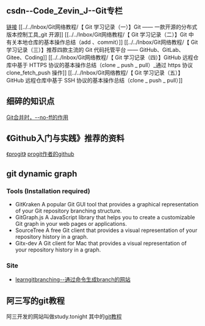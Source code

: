 ## csdn--Code_Zevin_J--Git专栏
[链接](https://blog.csdn.net/jzevin/category_10451492.html)
[[../../Inbox/Git网络教程/【 Git 学习记录（一）】Git —— 一款开源的分布式版本控制工具_git 开源]]
[[../../Inbox/Git网络教程/【 Git 学习记录（二）】Git 中有关本地仓库的基本操作总结（add 、commit）]]
[[../../Inbox/Git网络教程/【 Git 学习记录（三）】推荐四款主流的 Git 代码托管平台 —— GitHub、GitLab、Gitee、Coding]]
[[../../Inbox/Git网络教程/【 Git 学习记录（四）】GitHub 远程仓库中基于 HTTPS 协议的基本操作总结（clone _ push _ pull）_通过 https 协议 clone_fetch_push 操作]]
[[../../Inbox/Git网络教程/【 Git 学习记录（五）】GitHub 远程仓库中基于 SSH 协议的基本操作总结（clone _ push _ pull）]]

## 细碎的知识点
[Git合并时，--no-ff的作用](https://blog.csdn.net/zombres/article/details/82179122)

## 《Github入门与实践》推荐的资料
[《progit》](https://git-scm.com/book/zh/v2)
[progit作者的github](https://github.com/schacon)

## git dynamic graph
### Tools (Installation required)
- GitKraken
  A popular Git GUI tool that provides a graphical representation of your Git repository branching structure.
- GitGraph.js
  A JavaScript library that helps you to create a customizable Git graph in your web pages or applications.
- SourceTree
  A free Git client that provides a visual representation of your repository history in a graph.
- Gitx-dev
  A Git client for Mac that provides a visual representation of your repository history in a graph.

### Site
- [learngitbranching--通过命令生成branch的网站](https://learngitbranching.js.org/?locale=zh_CN)
## 阿三写的git教程
阿三开发的网站叫做study.tonight
其中的[git教程](https://www.studytonight.com/git-guide/git-pull)
